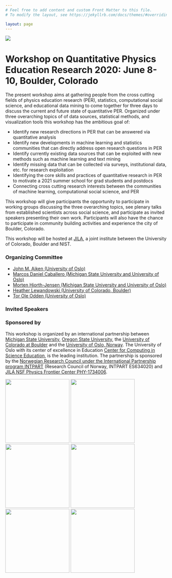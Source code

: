 ```yaml
---
# Feel free to add content and custom Front Matter to this file.
# To modify the layout, see https://jekyllrb.com/docs/themes/#overriding-theme-defaults

layout: page
---
```

<img src="https://jila.colorado.edu/sites/default/files/styles/banner_image/public/images/2018-11/campus_boulder_arial.jpg">

# Workshop on Quantitative Physics Education Research 2020: June 8-10, Boulder, Colorado

The present workshop aims at gathering people from the cross cutting fields of physics education research (PER), statistics, computational social science, and educational data mining to come together for three days to discuss the current and future state of quantitative PER. Organized under three overarching topics of of data sources, statistical methods, and visualization tools this workshop has the ambitious goal of:

- Identify new research directions in PER that can be answered via quantitative analysis
- Identify new developments in machine learning and statistics communities that can directly address open research questions in PER
- Identify currently existing data sources that can be exploited with new methods such as machine learning and text mining
- Identify missing data that can be collected via surveys, institutional data, etc. for research exploitation
- Identifying the core skills and practices of quantitative research in PER to motivate a 2021 summer school for grad students and postdocs
- Connecting cross cutting research interests between the communities of machine learning, computational social science, and PER

This workshop will give participants the opportunity to participate in working groups discussing the three overarching topics, see plenary talks from established scientists across social science, and participate as invited speakers presenting their own work. Participants will also have the chance to participate in community building activities and experience the city of Boulder, Colorado.

This workshop will be hosted at [JILA](https://jila.colorado.edu/about/about-jila), a joint institute between the University of Colorado, Boulder and NIST. 


### Organizing Committee 

* [John M. Aiken (University of Oslo)](https://www.mn.uio.no/fysikk/english/people/johnmai)
* [Marcos Daniel Caballero (Michigan State University and University of Oslo)](https://pa.msu.edu/profile/caballero/)
* [Morten Hjorth-Jensen (Michigan State University and University of Oslo)](https://github.com/mhjensen)
* [Heather Lewandowski (University of Colorado, Boulder)](https://www.colorado.edu/physics/heather-lewandowski)
* [Tor Ole Odden (University of Oslo)](https://www.mn.uio.no/fysikk/english/people/aca/Tor%20Ole%20Odden/)

### Invited Speakers

### Sponsored by

This workshop is organized by an international partnership between
[Michigan State University](https://msu.edu/), [Oregon State University](https://oregonstate.edu/?utm_source=2020%20URM&utm_medium=SEM&utm_campaign=OR&utm_term=Main&gclid=Cj0KCQiAvc_xBRCYARIsAC5QT9kzGL4XpF-ExGQBX7WkLMUJzXToLrhGmE4GOXnZgobHt1H7H2n30SEaAquoEALw_wcB), the [University of Colorado at Boulder](https://www.colorado.edu/) and the [University of Oslo, Norway](https://www.uio.no/english/). The University of Oslo
with its center of excellence in Education [Center for Computing in Science Education](https://www.mn.uio.no/ccse/english/), is the leading institution. The partnership is
sponsored by the [Norwegian Research Council under the International Partnership program INTPART](https://www.forskningsradet.no/en/about-the-research-council/programmes/intpart/) (Research Council of Norway, INTPART
ES634020) and [JILA NSF Physics Frontier Center PHY-1734006](https://www.nsf.gov/awardsearch/showAward?AWD_ID=1734006).

<img src="https://jila.colorado.edu/qip2019/img/sponsors/jila.png" width="200x"/>
<img src="https://avatars2.githubusercontent.com/u/30183848?s=400&v=4" width="200x"/>
<img src="https://uarctic.vps02.fwstatic.download/media/1077/university-of-oslo-logo.png" width="200x"/>
<img src="https://secondnature.org/wp-content/uploads/CU-Boulder-logo-horizontal.jpg" width="200x"/>
<img src="https://upload.wikimedia.org/wikipedia/commons/thumb/7/7a/Michigan_State_University_wordmark.svg/1280px-Michigan_State_University_wordmark.svg.png" width="200x"/>
<img src="https://communications.oregonstate.edu/sites/communications.oregonstate.edu/files/osu-primarylogo-2-compressor.jpg" width="200x"/>

<!-- ![jila logo][jila]
![ccse logo][ccse]
![uio logo][uio]
![cu logo][cu]
![msu logo][msu]
![osu logo][osu] -->
<!-- 
[jila]: https://jila.colorado.edu/qip2019/img/sponsors/jila.png )Logo Title Text 2)

[ccse]: https://avatars2.githubusercontent.com/u/30183848?s=400&v=4 )ccse title)

[uio]: https://uarctic.vps02.fwstatic.download/media/1077/university-of-oslo-logo.png )uio logo)

[cu]: https://secondnature.org/wp-content/uploads/CU-Boulder-logo-horizontal.jpg )cu logo)

[msu]: https://upload.wikimedia.org/wikipedia/commons/thumb/7/7a/Michigan_State_University_wordmark.svg/1280px-Michigan_State_University_wordmark.svg.png )msu logo)

[osu]: https://communications.oregonstate.edu/sites/communications.oregonstate.edu/files/osu-primarylogo-2-compressor.jpg )osu logo) -->

<!-- [mtevans]: /_assets/mtevans.jpeg )mtevans) -->

